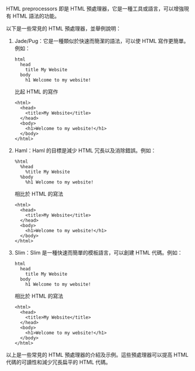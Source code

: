 

HTML preprocessors 即是 HTML 預處理器，它是一種工具或語言，可以增強現有 HTML 語法的功能。

以下是一些常見的 HTML 預處理器，並舉例說明：

1. Jade/Pug：它是一種類似於快速而簡潔的語法，可以使 HTML 寫作更簡單。例如：

   ```
   html
     head
       title My Website
     body
       h1 Welcome to my website!
   ```
   比起 HTML 的寫作

   ```
   <html>
     <head>
       <title>My Website</title>
     </head>
     <body>
       <h1>Welcome to my website!</h1>
     </body>
   </html>
   ```

2. Haml：Haml 的目標是減少 HTML 冗長以及消除錯誤。例如：

   ```
   %html
     %head
       %title My Website
     %body
       %h1 Welcome to my website!
   ```
   相比於 HTML 的寫法

   ```
   <html>
     <head>
       <title>My Website</title>
     </head>
     <body>
       <h1>Welcome to my website!</h1>
     </body>
   </html>
   ```

3. Slim：Slim 是一種快速而簡單的模板語言，可以創建 HTML 代碼。例如：

   ```
   html
     head
       title My Website
     body
       h1 Welcome to my website!
   ```
   相比於 HTML 的寫法

   ```
   <html>
     <head>
       <title>My Website</title>
     </head>
     <body>
       <h1>Welcome to my website!</h1>
     </body>
   </html>
   ```

以上是一些常見的 HTML 預處理器的介紹及示例。這些預處理器可以提高 HTML 代碼的可讀性和減少冗長扁平的 HTML 代碼。